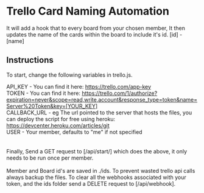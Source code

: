 
# Trello Card Naming Automation

It will add a hook that to every board from your chosen member, It then updates the name of the cards within the board to include it's id. [id] - [name]

## Instructions
To start, change the following variables in trello.js.

API_KEY - You can find it here: https://trello.com/app-key <br/>
TOKEN  - You can find it here: https://trello.com/1/authorize?expiration=never&scope=read,write,account&response_type=token&name=Server%20Token&key=[YOUR_KEY] <br/>
CALLBACK_URL - eg The url pointed to the server that hosts the files, you can deploy the script for free using heroku: https://devcenter.heroku.com/articles/git <br/>
USER - Your member, defaults to "me" if not specified 
<br/>
<br/>
<br/>
Finally, Send a GET request to [/api/start/] which does the above, it only needs to be run once per member.
<br/>
<br/>
Member and Board id's are saved in ./ids. To prevent wasted trello api calls always backup the files.
To clear all the webhooks associated with your token, and the ids folder send a DELETE request to [/api/webhook].